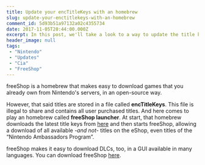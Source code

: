 ```yaml
---
title: Update your encTitleKeys with an homebrew
slug: update-your-enctitlekeys-with-an-homebrew
comment_id: 5d93b51a97132a02c4355734
date: 2017-11-05T20:44:00.000Z
excerpt: In this post, we'll take a look to a way to update the title keys for freeShop.
header_image: null
tags: 
 - "Nintendo"
 - "Updates"
 - "Cia"
 - "FreeShop"
---
```


<p>freeShop is a homebrew that makes easy to download games that you already own from Nintendo's servers, in an open-source way.</p><p>However, that said titles are stored in a file called <strong>encTitleKeys</strong>. This file is illegal to share and contains all user purchased titles. And here comes to play an homebrew called <strong>freeShop launcher</strong>. At start, that homebrew downloads the latest title keys from <a href="http://3ds.titlekeys.gq/" rel="nofollow">here</a> and then starts freeShop, allowing a download of all available <em>-and not-</em> titles on the eShop, even titles of the “Nintendo Ambassadors Program”.</p><p>freeShop makes it easy to download DLCs, too, in a GUI available in many languages. You can download freeShop <a href="https://freeshop.pw/" rel="nofollow">here</a>.</p>